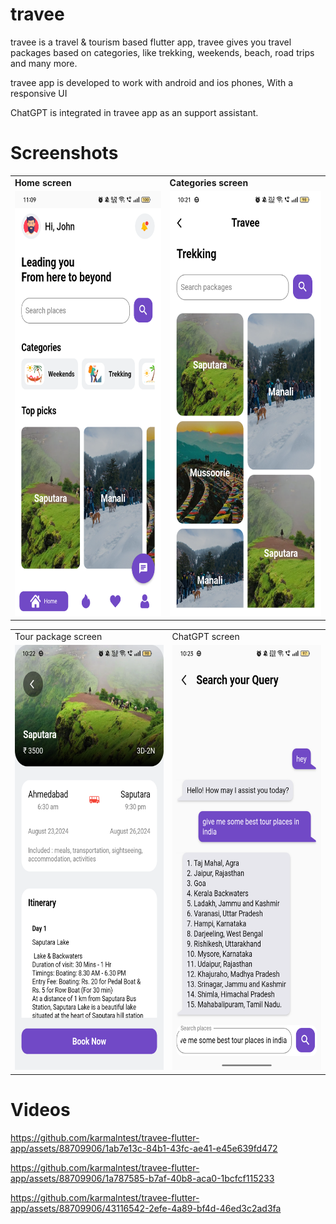 # travee
travee is a travel & tourism based flutter app, travee gives you travel packages based on  categories, like trekking, weekends, beach, road trips and many more.

travee app is developed to work with android and ios phones, With a responsive UI 

ChatGPT is integrated in travee app as an support assistant.



# Screenshots

<table>
  <tr>
    <td><b>Home screen</b></td>
     <td><b>Categories screen</b></td>
  </tr>
  <tr border="1">
    <td><img src="screenshots/travee_1.png" width=320 height=680></td>
    <td><img src="screenshots/travee_2.png" width=320 height=680></td>
  </tr>
 </table>
 
 
 <table>
  <tr>
    <td>Tour package screen</td>
     <td>ChatGPT screen</td>
  </tr>
  <tr>
    <td><img src="screenshots/travee_3.png" width=320 height=680></td>
    <td><img src="screenshots/travee_4.png" width=320 height=680></td>
  </tr>
 </table>



# Videos

https://github.com/karmalntest/travee-flutter-app/assets/88709906/1ab7e13c-84b1-43fc-ae41-e45e639fd472

https://github.com/karmalntest/travee-flutter-app/assets/88709906/1a787585-b7af-40b8-aca0-1bcfcf115233

https://github.com/karmalntest/travee-flutter-app/assets/88709906/43116542-2efe-4a89-bf4d-46ed3c2ad3fa

